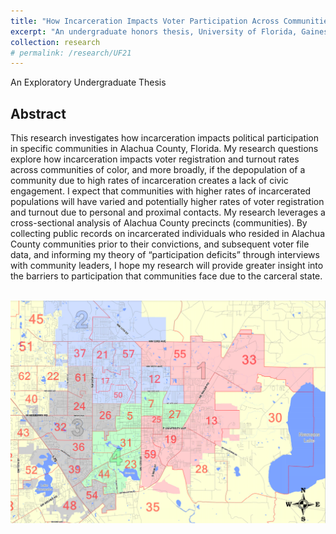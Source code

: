 ```yaml
---
title: "How Incarceration Impacts Voter Participation Across Communities"
excerpt: "An undergraduate honors thesis, University of Florida, Gainesville FL - April 2021"
collection: research
# permalink: /research/UF21
---
```

An Exploratory Undergraduate Thesis

## Abstract

This research investigates how incarceration impacts political participation in specific communities in Alachua County, Florida. My research questions explore how incarceration impacts voter registration and turnout rates across communities of color, and more broadly, if the depopulation of a community due to high rates of incarceration creates a lack of civic engagement. I expect that communities with higher rates of incarcerated populations will have varied and potentially higher rates of voter registration and turnout due to personal and proximal contacts. My research leverages a cross-sectional analysis of Alachua County precincts (communities). By collecting public records on incarcerated individuals who resided in Alachua County communities prior to their convictions, and subsequent voter file data, and informing my theory of “participation deficits” through interviews with community leaders, I hope my research will provide greater insight into the barriers to participation that communities face due to the carceral state.

<object data="/files/thesis.pdf" width="1000" height="1000" type='application/pdf'></object>

<br/><img src='/images/GNV_map.png'>
